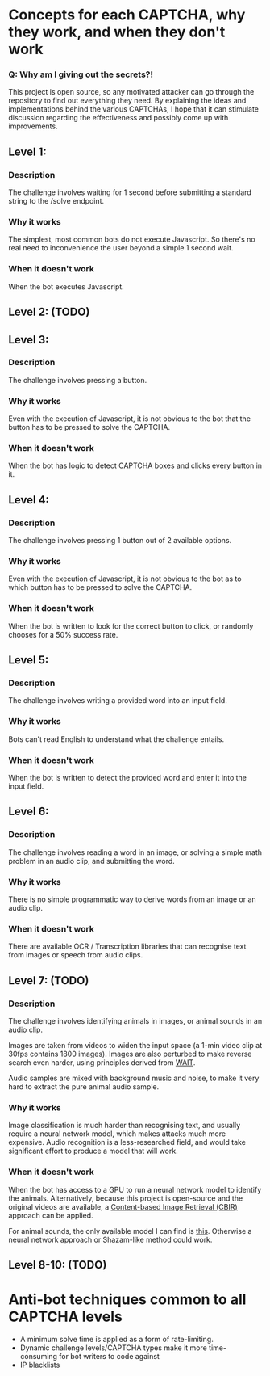 # Concepts for each CAPTCHA, why they work, and when they don't work

### Q: Why am I giving out the secrets?!

This project is open source, so any motivated attacker can go through the repository to find out everything they need. By explaining the ideas and implementations behind the various CAPTCHAs, I hope that it can stimulate discussion regarding the effectiveness and possibly come up with improvements.


## Level 1:

### Description

The challenge involves waiting for 1 second before submitting a standard string to the /solve endpoint.

### Why it works

The simplest, most common bots do not execute Javascript. So there's no real need to inconvenience the user beyond a simple 1 second wait.

### When it doesn't work

When the bot executes Javascript.

## Level 2: (TODO)

## Level 3:

### Description

The challenge involves pressing a button.

### Why it works

Even with the execution of Javascript, it is not obvious to the bot that the button has to be pressed to solve the CAPTCHA.

### When it doesn't work

When the bot has logic to detect CAPTCHA boxes and clicks every button in it.

## Level 4:

### Description

The challenge involves pressing 1 button out of 2 available options.

### Why it works

Even with the execution of Javascript, it is not obvious to the bot as to which button has to be pressed to solve the CAPTCHA.

### When it doesn't work

When the bot is written to look for the correct button to click, or randomly chooses for a 50% success rate.

## Level 5:

### Description

The challenge involves writing a provided word into an input field.

### Why it works

Bots can't read English to understand what the challenge entails.

### When it doesn't work

When the bot is written to detect the provided word and enter it into the input field.

## Level 6:

### Description

The challenge involves reading a word in an image, or solving a simple math problem in an audio clip, and submitting the word.

### Why it works

There is no simple programmatic way to derive words from an image or an audio clip.

### When it doesn't work

There are available OCR / Transcription libraries that can recognise text from images or speech from audio clips.

## Level 7: (TODO)

### Description

The challenge involves identifying animals in images, or animal sounds in an audio clip. 

Images are taken from videos to widen the input space (a 1-min video clip at 30fps contains 1800 images). Images are also perturbed to make reverse search even harder, using principles derived from [WAIT](https://trace.moe/faq). 

Audio samples are mixed with background music and noise, to make it very hard to extract the pure animal audio sample.

### Why it works

Image classification is much harder than recognising text, and usually require a neural network model, which makes attacks much more expensive. Audio recognition is a less-researched field, and would take significant effort to produce a model that will work.

### When it doesn't work

When the bot has access to a GPU to run a neural network model to identify the animals. Alternatively, because this project is open-source and the original videos are available, a [Content-based Image Retrieval (CBIR)](https://go-talks.appspot.com/github.com/soruly/slides/whatanime.ga-2018.slide) approach can be applied.

For animal sounds, the only available model I can find is [this](https://lis-unicamp.github.io/current-projects/wasis/). Otherwise a neural network approach or Shazam-like method could work.

## Level 8-10: (TODO)

# Anti-bot techniques common to all CAPTCHA levels

* A minimum solve time is applied as a form of rate-limiting.
* Dynamic challenge levels/CAPTCHA types make it more time-consuming for bot writers to code against
* IP blacklists